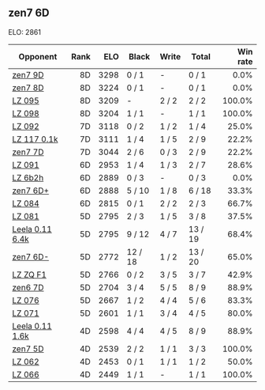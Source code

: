 ## zen7 6D ##

ELO: 2861

Opponent | Rank | ELO | Black | Write | Total | Win rate
---------|-----:|----:|-------|-------|-------|-------:
[zen7 9D](zen7%209D.md) | 8D | 3298 | 0 / 1 | - | 0 / 1 | 0.0%
[zen7 8D](zen7%208D.md) | 8D | 3224 | 0 / 1 | - | 0 / 1 | 0.0%
[LZ 095](LZ%20095.md) | 8D | 3209 | - | 2 / 2 | 2 / 2 | 100.0%
[LZ 098](LZ%20098.md) | 8D | 3204 | 1 / 1 | - | 1 / 1 | 100.0%
[LZ 092](LZ%20092.md) | 7D | 3118 | 0 / 2 | 1 / 2 | 1 / 4 | 25.0%
[LZ 117 0.1k](LZ%20117%200.1k.md) | 7D | 3111 | 1 / 4 | 1 / 5 | 2 / 9 | 22.2%
[zen7 7D](zen7%207D.md) | 7D | 3044 | 2 / 6 | 0 / 3 | 2 / 9 | 22.2%
[LZ 091](LZ%20091.md) | 6D | 2953 | 1 / 4 | 1 / 3 | 2 / 7 | 28.6%
[LZ 6b2h](LZ%206b2h.md) | 6D | 2889 | 0 / 3 | - | 0 / 3 | 0.0%
[zen7 6D+](zen7%206D+.md) | 6D | 2888 | 5 / 10 | 1 / 8 | 6 / 18 | 33.3%
[LZ 084](LZ%20084.md) | 6D | 2815 | 0 / 1 | 2 / 2 | 2 / 3 | 66.7%
[LZ 081](LZ%20081.md) | 5D | 2795 | 2 / 3 | 1 / 5 | 3 / 8 | 37.5%
[Leela 0.11 6.4k](Leela%200.11%206.4k.md) | 5D | 2795 | 9 / 12 | 4 / 7 | 13 / 19 | 68.4%
[zen7 6D-](zen7%206D-.md) | 5D | 2772 | 12 / 18 | 1 / 2 | 13 / 20 | 65.0%
[LZ ZQ F1](LZ%20ZQ%20F1.md) | 5D | 2766 | 0 / 2 | 3 / 5 | 3 / 7 | 42.9%
[zen6 7D](zen6%207D.md) | 5D | 2704 | 3 / 4 | 5 / 5 | 8 / 9 | 88.9%
[LZ 076](LZ%20076.md) | 5D | 2667 | 1 / 2 | 4 / 4 | 5 / 6 | 83.3%
[LZ 071](LZ%20071.md) | 5D | 2601 | 1 / 1 | 3 / 4 | 4 / 5 | 80.0%
[Leela 0.11 1.6k](Leela%200.11%201.6k.md) | 4D | 2598 | 4 / 4 | 4 / 5 | 8 / 9 | 88.9%
[zen7 5D](zen7%205D.md) | 4D | 2539 | 2 / 2 | 1 / 1 | 3 / 3 | 100.0%
[LZ 062](LZ%20062.md) | 4D | 2453 | 0 / 1 | 1 / 1 | 1 / 2 | 50.0%
[LZ 066](LZ%20066.md) | 4D | 2449 | 1 / 1 | - | 1 / 1 | 100.0%
